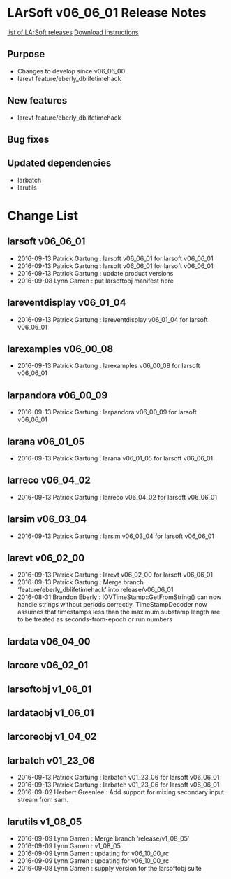 LArSoft v06_06_01 Release Notes
======================================================================

[list of LArSoft releases](LArSoft_release_list)
[Download instructions](http://scisoft.fnal.gov/scisoft/bundles/larsoft/v06_06_01/larsoft-v06_06_01.html)

Purpose
--------------------

-   Changes to develop since v06_06_00
-   larevt feature/eberly_dblifetimehack

New features
------------------------------

-   larevt feature/eberly_dblifetimehack

Bug fixes
------------------------

Updated dependencies
----------------------------------------------

-   larbatch
-   larutils

Change List
============================

larsoft v06_06_01
------------------------------------------

-   2016-09-13 Patrick Gartung : larsoft v06_06_01 for larsoft v06_06_01
-   2016-09-13 Patrick Gartung : larsoft v06_06_01 for larsoft v06_06_01
-   2016-09-13 Patrick Gartung : update product versions
-   2016-09-08 Lynn Garren : put larsoftobj manifest here

lareventdisplay v06_01_04
----------------------------------------------------------

-   2016-09-13 Patrick Gartung : lareventdisplay v06_01_04 for larsoft v06_06_01

larexamples v06_00_08
--------------------------------------------------

-   2016-09-13 Patrick Gartung : larexamples v06_00_08 for larsoft v06_06_01

larpandora v06_00_09
------------------------------------------------

-   2016-09-13 Patrick Gartung : larpandora v06_00_09 for larsoft v06_06_01

larana v06_01_05
----------------------------------------

-   2016-09-13 Patrick Gartung : larana v06_01_05 for larsoft v06_06_01

larreco v06_04_02
------------------------------------------

-   2016-09-13 Patrick Gartung : larreco v06_04_02 for larsoft v06_06_01

larsim v06_03_04
----------------------------------------

-   2016-09-13 Patrick Gartung : larsim v06_03_04 for larsoft v06_06_01

larevt v06_02_00
----------------------------------------

-   2016-09-13 Patrick Gartung : larevt v06_02_00 for larsoft v06_06_01
-   2016-09-13 Patrick Gartung : Merge branch ‘feature/eberly_dblifetimehack’ into release/v06_06_01
-   2016-08-31 Brandon Eberly : IOVTimeStamp::GetFromString() can now handle strings without periods correctly. TimeStampDecoder now assumes that timestamps less than the maximum substamp length are to be treated as seconds-from-epoch or run numbers

lardata v06_04_00
------------------------------------------

larcore v06_02_01
------------------------------------------

larsoftobj v1_06_01
----------------------------------------------

lardataobj v1_06_01
----------------------------------------------

larcoreobj v1_04_02
----------------------------------------------

larbatch v01_23_06
--------------------------------------------

-   2016-09-13 Patrick Gartung : larbatch v01_23_06 for larsoft v06_06_01
-   2016-09-13 Patrick Gartung : larbatch v01_23_06 for larsoft v06_06_01
-   2016-09-02 Herbert Greenlee : Add support for mixing secondary input stream from sam.

larutils v1_08_05
------------------------------------------

-   2016-09-09 Lynn Garren : Merge branch ‘release/v1_08_05’
-   2016-09-09 Lynn Garren : v1_08_05
-   2016-09-09 Lynn Garren : updating for v06_10_00_rc
-   2016-09-09 Lynn Garren : updating for v06_10_00_rc
-   2016-09-08 Lynn Garren : supply version for the larsoftobj suite
